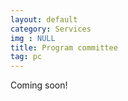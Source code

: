 ```yaml
---
layout: default
category: Services
img : NULL
title: Program committee 
tag: pc
---
```


Coming soon!

<!-- 
- Anastasia Dimou
- Ernesto Jiménez-Ruiz 
- Heiko Paulheim
- Cinzia Cappiello 
- Jeremy Debattista
- Elena Simperl
- Maribel Acosta
- Blerina Spahiu
- Axel Polleres
- Paul Groth 
-->
